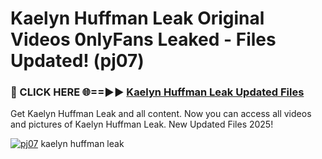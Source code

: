 # Kaelyn Huffman Leak Original Videos 0nlyFans Leaked - Files Updated! (pj07)

<h3>🔴 CLICK HERE 🌐==►► <a href="https://tinyurl.com/3hn5wdd3" rel="nofollow">Kaelyn Huffman Leak Updated Files</a></h3>

Get Kaelyn Huffman Leak and all content. Now you can access all videos and pictures of Kaelyn Huffman Leak. New Updated Files 2025!

[![pj07](https://i.imgur.com/4HnBqBT.gif)](https://tinyurl.com/3hn5wdd3)
kaelyn huffman leak